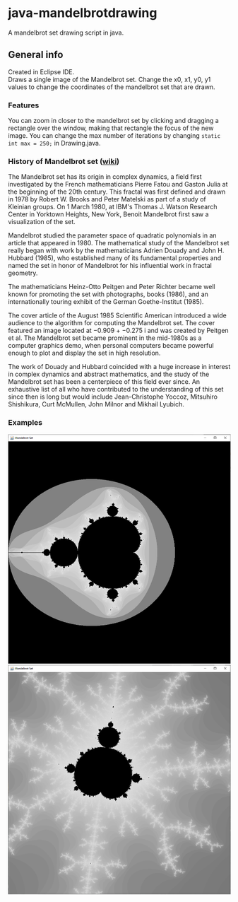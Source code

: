 # java-mandelbrotdrawing
A mandelbrot set drawing script in java.

## General info
Created in Eclipse IDE. 
<br>
Draws a single image of the Mandelbrot set. Change the x0, x1, y0, y1 values to change the coordinates of the mandelbrot set that are drawn.

### Features
You can zoom in closer to the mandelbrot set by clicking and dragging a rectangle over the window, making that rectangle the focus of the new image.
You can change the max number of iterations by changing `static int max = 250;` in Drawing.java.

### History of Mandelbrot set ([wiki](https://en.wikipedia.org/wiki/Mandelbrot_set))
The Mandelbrot set has its origin in complex dynamics, a field first investigated by the French mathematicians Pierre Fatou and Gaston Julia at the beginning of the 20th century. This fractal was first defined and drawn in 1978 by Robert W. Brooks and Peter Matelski as part of a study of Kleinian groups. On 1 March 1980, at IBM's Thomas J. Watson Research Center in Yorktown Heights, New York, Benoit Mandelbrot first saw a visualization of the set.

Mandelbrot studied the parameter space of quadratic polynomials in an article that appeared in 1980. The mathematical study of the Mandelbrot set really began with work by the mathematicians Adrien Douady and John H. Hubbard (1985), who established many of its fundamental properties and named the set in honor of Mandelbrot for his influential work in fractal geometry.

The mathematicians Heinz-Otto Peitgen and Peter Richter became well known for promoting the set with photographs, books (1986), and an internationally touring exhibit of the German Goethe-Institut (1985).

The cover article of the August 1985 Scientific American introduced a wide audience to the algorithm for computing the Mandelbrot set. The cover featured an image located at −0.909 + −0.275 i and was created by Peitgen et al. The Mandelbrot set became prominent in the mid-1980s as a computer graphics demo, when personal computers became powerful enough to plot and display the set in high resolution.

The work of Douady and Hubbard coincided with a huge increase in interest in complex dynamics and abstract mathematics, and the study of the Mandelbrot set has been a centerpiece of this field ever since. An exhaustive list of all who have contributed to the understanding of this set since then is long but would include Jean-Christophe Yoccoz, Mitsuhiro Shishikura, Curt McMullen, John Milnor and Mikhail Lyubich.


### Examples
<img src="./mandelbrot-whole.png">
<img src="./mandelbrot-zoom-1.png">

